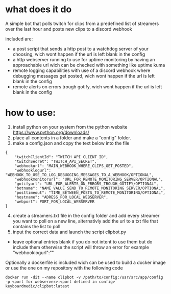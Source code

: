 # what does it do
A simple bot that polls twitch for clips from a predefined list of streamers over the last hour and posts new clips to a discord webhook

included are:
- a post script that sends a http post to a watchdog server of your choosing, wich wont happen if the url is left blank in the config
- a http webserver running to use for uptime monitoring by having an approachable url wich can be checked with something like uptime kuma
- remote logging capabilities with use of a discord webhook where debugging messages get posted, wich wont happen if the url is left blank in the config
- remote alerts on errors trough gotify, wich wont happen if the url is left blank in the config

# how to use:
1. install python on your system from the python website https://www.python.org/downloads/
2. place all contents in a folder and make a "config" folder.
3. make a config.json and copy the text below into the file 
```
{
    "twitchClientId": "TWITCH_API_CLIENT_ID",
    "twitchSecret": "TWITCH_API_SECRET",
    "webhookurl": "MAIN_WEBHOOK_WHERE_CLIPS_GET_POSTED",
    "webhooklogurl": "WEBHOOK_TO_USE_TO_LOG_DEBUGGING_MESSAGES_TO_A_WEBHOOK/OPTIONAL",
    "webhookmonitorurl": "URL_FOR_REMOTE_MONITORING_SERVER/OPTIONAL",
    "gotifyurl": "URL_FOR_ALERTS_ON_ERRORS_TROUGH_GOTIFY/OPTIONAL",
    "botname": "NAME_VALUE_SEND_TO_REMOTE_MONITORING_SERVER/OPTIONAL",
    "posttimeout": "TIME_BETWEEN_POSTS_TO_REMOTE_MONITORING/OPTIONAL",
    "hostname": "ADRESS_FOR_LOCAL_WEBSERVER",
    "webport": PORT_FOR_LOCAL_WEBSERVER
}
```
4. create a streamers.txt file in the config folder and add every streamer you want to poll on a new line, alternativly add the url to a txt file that contains the list to poll
5. input the correct data and launch the script clipbot.py
* leave optional entries blank if you do not intent to use them but do include them otherwise the script will throw an error for example "webhooklogurl":""


Optionally a dockerfile is included wich can be used to build a docker image or use the one on my repository with the following code

```
docker run -dit --name clipbot -v /path/to/config:/usr/src/app/config -p <port for webserver>:<port defined in config> keyboardmedic/clipbot:latest
```